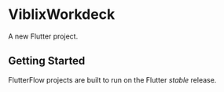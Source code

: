 # ViblixWorkdeck

A new Flutter project.

## Getting Started

FlutterFlow projects are built to run on the Flutter _stable_ release.
